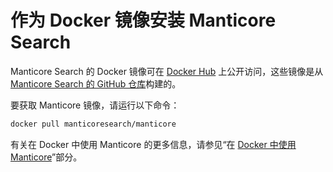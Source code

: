 # 作为 Docker 镜像安装 Manticore Search

Manticore Search 的 Docker 镜像可在 [Docker Hub](https://hub.docker.com/r/manticoresearch/manticore/) 上公开访问，这些镜像是从 [Manticore Search 的 GitHub 仓库](https://github.com/manticoresoftware/docker)构建的。

要获取 Manticore 镜像，请运行以下命令：

```bash
docker pull manticoresearch/manticore
```

有关在 Docker 中使用 Manticore 的更多信息，请参见“在 [Docker 中使用 Manticore](../Starting_the_server/Docker.md)”部分。

<!-- proofread -->